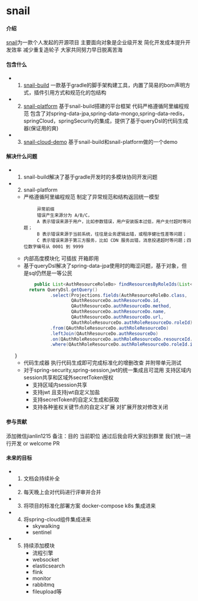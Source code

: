 # snail

#### 介绍
[snail](https://github.com/jianlinz/snail/edit/master/README.md)为一款个人发起的开源项目  主要面向对象是企业级开发 简化开发成本提升开发效率 减少重复造轮子 大家共同努力早日脱离苦海 

#### 包含什么
- 1. [snail-build](https://github.com/jianlinz/snail-build) 一款基于gradle的脚手架构建工具，内置了简易的bom声明方式，插件引用方式和规范化的包结构
- 2. [snail-platform](https://github.com/jianlinz/snail-platform) 基于snail-build搭建的平台框架 代码严格遵循阿里编程规范 包含了对spring-data-jpa,spring-data-mongo,spring-data-redis，springCloud，springSecurity的集成，提供了基于queryDsl的代码生成器(保证用的爽)
- 3. [snail-cloud-demo](https://github.com/jianlinz/snail-cloud-demo) 基于snail-build和snail-platform做的一个demo 

#### 解决什么问题
- 1. snail-build解决了基于gradle开发时的多模块协同开发问题  
- 2. snail-platform
    - 严格遵循阿里编程规范  制定了异常规范和结构返回统一模型
      ```
           异常前缀
           错误产生来源分为 A/B/C，
           A 表示错误来源于用户，比如参数错误，用户安装版本过低，用户支付超时等问题；
           B 表示错误来源于当前系统，往往是业务逻辑出错，或程序健壮性差等问题；
           C 表示错误来源于第三方服务，比如 CDN 服务出错，消息投递超时等问题；四位数字编号从 0001 到 9999
      ```
    - 内部高度模块化 可插拔 开箱即用
    - 基于queryDsl解决了spring-data-jpa使用时的晦涩问题，基于对象，但是sql仍然是一等公民
      ```java
          public List<AuthResourceRoleBo> findResourcesByRoleIds(List<Long> roleIds) {
        return QueryDsl.getQuery()
                .select(Projections.fields(AuthResourceRoleBo.class,
                        QAuthResourceDo.authResourceDo.id,
                        QAuthResourceDo.authResourceDo.method,
                        QAuthResourceDo.authResourceDo.name,
                        QAuthResourceDo.authResourceDo.url,
                        QAuthRoleResourceDo.authRoleResourceDo.roleId))
                .from(QAuthRoleResourceDo.authRoleResourceDo)
                .leftJoin(QAuthResourceDo.authResourceDo)
                .on(QAuthRoleResourceDo.authRoleResourceDo.resourceId.eq(QAuthResourceDo.authResourceDo.id))
                .where(QAuthRoleResourceDo.authRoleResourceDo.roleId.in(roleIds)).fetch();
    }
    - 代码生成器 执行代码生成即可完成标准化的增删改查 并附带单元测试
    - 对于spring-security,spring-session,jwt的统一集成且可混用 支持区域内session共享和区域外secretToken授权
        - 支持区域内session共享
        - 支持jwt 且支持jwt自定义加盐
        - 支持secretToken的自定义生成和获取
        - 支持各种鉴权关键节点的自定义扩展 对扩展开放对修改关闭
  
#### 参与贡献
添加微信jianlin1215 备注：目的 当前职位 
通过后我会将大家拉到群里 我们统一进行开发
or welcome PR
#### 未来的目标
 - 1. 文档会持续补全
 - 2. 每天晚上会对代码进行评审并合并
 - 3. 将项目的标准化部署方案 docker-compose k8s 集成进来
 - 4. 将spring-cloud组件集成进来 
      - skywalking
      - sentinel
 - 5. 持续添加模块 
      - 流程引擎
      - websocket
      - elasticsearch
      - flink
      - monitor
      - rabbitmq
      - fileupload等
  
